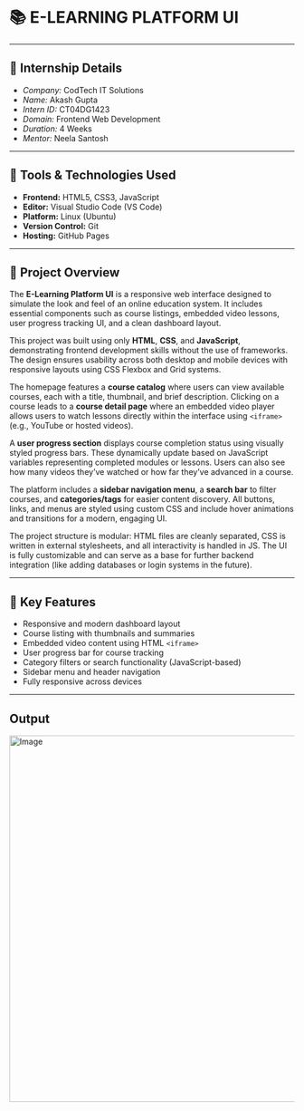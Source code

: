 # 📚 E-LEARNING PLATFORM UI

---

## 🏢 Internship Details

- *Company:* CodTech IT Solutions  
- *Name:* Akash Gupta  
- *Intern ID:* CT04DG1423 
- *Domain:* Frontend Web Development  
- *Duration:* 4 Weeks  
- *Mentor:* Neela Santosh

---

## 🧰 Tools & Technologies Used

- **Frontend:** HTML5, CSS3, JavaScript  
- **Editor:** Visual Studio Code (VS Code)  
- **Platform:** Linux (Ubuntu)  
- **Version Control:** Git  
- **Hosting:** GitHub Pages

---

## 📝 Project Overview

The **E-Learning Platform UI** is a responsive web interface designed to simulate the look and feel of an online education system. It includes essential components such as course listings, embedded video lessons, user progress tracking UI, and a clean dashboard layout.

This project was built using only **HTML**, **CSS**, and **JavaScript**, demonstrating frontend development skills without the use of frameworks. The design ensures usability across both desktop and mobile devices with responsive layouts using CSS Flexbox and Grid systems.

The homepage features a **course catalog** where users can view available courses, each with a title, thumbnail, and brief description. Clicking on a course leads to a **course detail page** where an embedded video player allows users to watch lessons directly within the interface using `<iframe>` (e.g., YouTube or hosted videos).

A **user progress section** displays course completion status using visually styled progress bars. These dynamically update based on JavaScript variables representing completed modules or lessons. Users can also see how many videos they’ve watched or how far they’ve advanced in a course.

The platform includes a **sidebar navigation menu**, a **search bar** to filter courses, and **categories/tags** for easier content discovery. All buttons, links, and menus are styled using custom CSS and include hover animations and transitions for a modern, engaging UI.

The project structure is modular: HTML files are cleanly separated, CSS is written in external stylesheets, and all interactivity is handled in JS. The UI is fully customizable and can serve as a base for further backend integration (like adding databases or login systems in the future).

---

## 🎨 Key Features

- Responsive and modern dashboard layout  
- Course listing with thumbnails and summaries  
- Embedded video content using HTML `<iframe>`  
- User progress bar for course tracking  
- Category filters or search functionality (JavaScript-based)  
- Sidebar menu and header navigation  
- Fully responsive across devices

---

## Output

<img width="1341" height="647" alt="Image" src="https://github.com/user-attachments/assets/a18f299b-c972-40c1-adff-af6c7ecc5443" />
